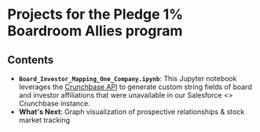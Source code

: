 # Projects for the Pledge 1% Boardroom Allies program

## Contents
- **`Board_Investor_Mapping_One_Company.ipynb`**: This Jupyter notebook leverages the [Crunchbase API](http://www.crunchbase.com) to generate custom string fields of board and investor affiliations that were unavailable in our Salesforce <> Crunchbase instance. 
- **What's Next**: Graph visualization of prospective relationships & stock market tracking

